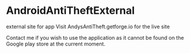 # AndroidAntiTheftExternal
external site for app
Visit AndysAntiTheft.getforge.io for the live site

Contact me if you wish to use the application as it cannot be found on the Google play store at the current moment.

